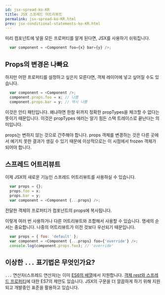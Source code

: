 ```yaml
---
id: jsx-spread-ko-KR
title: JSX 스프레드 어트리뷰트
permalink: jsx-spread-ko-KR.html
prev: jsx-conditional-statements-ko-KR.html
---
```


미리 컴포넌트에 넣을 모든 프로퍼티를 알게 된다면, JSX를 사용하기 쉬워집니다.

```javascript
  var component = <Component foo={x} bar={y} />;
```

## Props의 변경은 나빠요

하지만 어떤 프로퍼티를 설정하고 싶은지 모른다면, 객체 레이어에 넣고 싶어질 수도 있습니다.

```javascript
  var component = <Component />;
  component.props.foo = x; // 나쁨
  component.props.bar = y; // 역시 나쁨
```

이것은 안티 패턴입니다. 왜냐하면 한참 뒤까지 정확한 propTypes을 체크할 수 없다는 뜻이기 때문입니다. 이것은 propTypes 에러는 알기 힘든 스택 트레이스로 끝난다는 의미입니다.

props는 변하지 않는 것으로 간주해야 합니다. props 객체를 변경하는 것은 다른 곳에서 예기치 못한 결과가 생길 수 있기 때문에 이상적으로는 이 시점에서 frozen 객체가 되어야 합니다.

## 스프레드 어트리뷰트

이제 JSX의 새로운 기능인 스프레드 어트리뷰트를 사용하실 수 있습니다.

```javascript
  var props = {};
  props.foo = x;
  props.bar = y;
  var component = <Component {...props} />;
```

전달한 객체의 프로퍼티가 컴포넌트의 props에 복사됩니다.

이렇게 여러 번 사용하거나 다른 어트리뷰트와 조합해서 사용할 수 있습니다. 명세의 순서는 중요합니다. 나중의 어트리뷰트가 이전 것보다 우선되기 때문입니다.

```javascript
  var props = { foo: 'default' };
  var component = <Component {...props} foo={'override'} />;
  console.log(component.props.foo); // 'override'
```

## 이상한 `...` 표기법은 무엇인가요?

`...` 연산자(스프레드 연산자)는 이미 [ES6의 배열](https://developer.mozilla.org/en-US/docs/Web/JavaScript/Reference/Operators/Spread_operator)에서 지원합니다. [객체 rest와 스프레드 프로퍼티](https://github.com/sebmarkbage/ecmascript-rest-spread)에 대한 ES7의 제안도 있습니다. JSX의 구문을 더 깔끔하게 하기 위해 지원되고 개발중인 표준을 활용하고 있습니다.
